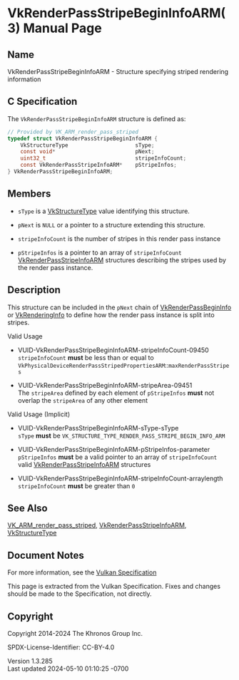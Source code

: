 # VkRenderPassStripeBeginInfoARM(3) Manual Page

## Name

VkRenderPassStripeBeginInfoARM - Structure specifying striped rendering
information



## <a href="#_c_specification" class="anchor"></a>C Specification

The `VkRenderPassStripeBeginInfoARM` structure is defined as:

``` c
// Provided by VK_ARM_render_pass_striped
typedef struct VkRenderPassStripeBeginInfoARM {
    VkStructureType                     sType;
    const void*                         pNext;
    uint32_t                            stripeInfoCount;
    const VkRenderPassStripeInfoARM*    pStripeInfos;
} VkRenderPassStripeBeginInfoARM;
```

## <a href="#_members" class="anchor"></a>Members

- `sType` is a [VkStructureType](https://registry.khronos.org/vulkan/specs/1.3-extensions/man/html/VkStructureType.html) value identifying
  this structure.

- `pNext` is `NULL` or a pointer to a structure extending this
  structure.

- `stripeInfoCount` is the number of stripes in this render pass
  instance

- `pStripeInfos` is a pointer to an array of `stripeInfoCount`
  [VkRenderPassStripeInfoARM](https://registry.khronos.org/vulkan/specs/1.3-extensions/man/html/VkRenderPassStripeInfoARM.html) structures
  describing the stripes used by the render pass instance.

## <a href="#_description" class="anchor"></a>Description

This structure can be included in the `pNext` chain of
[VkRenderPassBeginInfo](https://registry.khronos.org/vulkan/specs/1.3-extensions/man/html/VkRenderPassBeginInfo.html) or
[VkRenderingInfo](https://registry.khronos.org/vulkan/specs/1.3-extensions/man/html/VkRenderingInfo.html) to define how the render pass
instance is split into stripes.

Valid Usage

- <a href="#VUID-VkRenderPassStripeBeginInfoARM-stripeInfoCount-09450"
  id="VUID-VkRenderPassStripeBeginInfoARM-stripeInfoCount-09450"></a>
  VUID-VkRenderPassStripeBeginInfoARM-stripeInfoCount-09450  
  `stripeInfoCount` **must** be less than or equal to
  `VkPhysicalDeviceRenderPassStripedPropertiesARM`::`maxRenderPassStripes`

- <a href="#VUID-VkRenderPassStripeBeginInfoARM-stripeArea-09451"
  id="VUID-VkRenderPassStripeBeginInfoARM-stripeArea-09451"></a>
  VUID-VkRenderPassStripeBeginInfoARM-stripeArea-09451  
  The `stripeArea` defined by each element of `pStripeInfos` **must**
  not overlap the `stripeArea` of any other element

Valid Usage (Implicit)

- <a href="#VUID-VkRenderPassStripeBeginInfoARM-sType-sType"
  id="VUID-VkRenderPassStripeBeginInfoARM-sType-sType"></a>
  VUID-VkRenderPassStripeBeginInfoARM-sType-sType  
  `sType` **must** be
  `VK_STRUCTURE_TYPE_RENDER_PASS_STRIPE_BEGIN_INFO_ARM`

- <a href="#VUID-VkRenderPassStripeBeginInfoARM-pStripeInfos-parameter"
  id="VUID-VkRenderPassStripeBeginInfoARM-pStripeInfos-parameter"></a>
  VUID-VkRenderPassStripeBeginInfoARM-pStripeInfos-parameter  
  `pStripeInfos` **must** be a valid pointer to an array of
  `stripeInfoCount` valid
  [VkRenderPassStripeInfoARM](https://registry.khronos.org/vulkan/specs/1.3-extensions/man/html/VkRenderPassStripeInfoARM.html) structures

- <a
  href="#VUID-VkRenderPassStripeBeginInfoARM-stripeInfoCount-arraylength"
  id="VUID-VkRenderPassStripeBeginInfoARM-stripeInfoCount-arraylength"></a>
  VUID-VkRenderPassStripeBeginInfoARM-stripeInfoCount-arraylength  
  `stripeInfoCount` **must** be greater than `0`

## <a href="#_see_also" class="anchor"></a>See Also

[VK_ARM_render_pass_striped](https://registry.khronos.org/vulkan/specs/1.3-extensions/man/html/VK_ARM_render_pass_striped.html),
[VkRenderPassStripeInfoARM](https://registry.khronos.org/vulkan/specs/1.3-extensions/man/html/VkRenderPassStripeInfoARM.html),
[VkStructureType](https://registry.khronos.org/vulkan/specs/1.3-extensions/man/html/VkStructureType.html)

## <a href="#_document_notes" class="anchor"></a>Document Notes

For more information, see the <a
href="https://registry.khronos.org/vulkan/specs/1.3-extensions/html/vkspec.html#VkRenderPassStripeBeginInfoARM"
target="_blank" rel="noopener">Vulkan Specification</a>

This page is extracted from the Vulkan Specification. Fixes and changes
should be made to the Specification, not directly.

## <a href="#_copyright" class="anchor"></a>Copyright

Copyright 2014-2024 The Khronos Group Inc.

SPDX-License-Identifier: CC-BY-4.0

Version 1.3.285  
Last updated 2024-05-10 01:10:25 -0700
